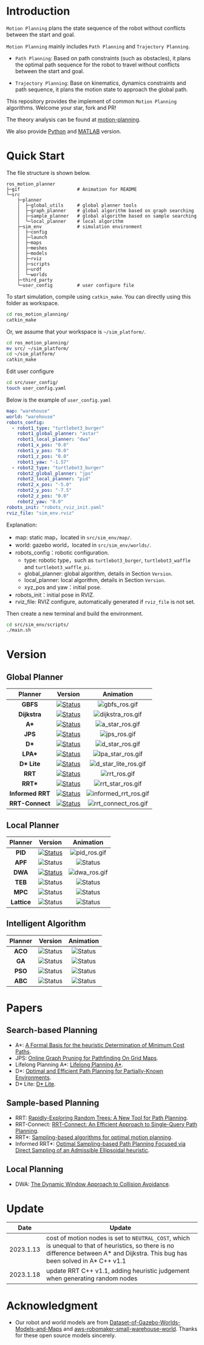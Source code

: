 # Introduction

`Motion Planning` plans the state sequence of the robot without conflicts between the start and goal.

`Motion Planning` mainly includes `Path Planning` and `Trajectory Planning`.

* `Path Planning`: Based on path constraints (such as obstacles), it plans the optimal path sequence for the robot to travel without conflicts between the start and goal.

* `Trajectory Planning`: Base on kinematics, dynamics constraints and path sequence, it plans the motion state to approach the global path.

This repository provides the implement of common `Motion Planning` algorithms. Welcome your star, fork and PR!

The theory analysis can be found at [motion-planning](https://blog.csdn.net/frigidwinter/category_11410243.html).
 
We also provide [Python](https://github.com/ai-winter/python_motion_planning) and [MATLAB](https://github.com/ai-winter/matlab_motion_planning) version.


# Quick Start

The file structure is shown below.

```
ros_motion_planner
├─gif                     # Animation for README
└─src
    ├─planner
    │  ├─global_utils     # global planner tools
    │  ├─graph_planner    # global algorithm based on graph searching
    │  ├─sample_planner   # global algorithm based on sample searching
    │  └─local_planner    # local algorithm
    ├─sim_env             # simulation environment
    │  ├─config
    │  ├─launch
    │  ├─maps
    │  ├─meshes
    │  ├─models
    │  ├─rviz
    │  ├─scripts
    │  ├─urdf
    │  └─worlds
    ├─third_party
    └─user_config         # user configure file
```

To start simulation, compile using `catkin_make`. You can directly using this folder as workspace.
```bash
cd ros_motion_planning/
catkin_make
```

Or, we assume that your workspace is `~/sim_platform/`.
```sh
cd ros_motion_planning/
mv src/ ~/sim_platform/
cd ~/sim_platform/
catkin_make
```

Edit user configure
```sh
cd src/user_config/
touch user_config.yaml
```

Below is the example of `user_config.yaml`

```yaml
map: "warehouse"
world: "warehouse"
robots_config:
  - robot1_type: "turtlebot3_burger"
    robot1_global_planner: "astar"
    robot1_local_planner: "dwa"
    robot1_x_pos: "0.0"
    robot1_y_pos: "0.0"
    robot1_z_pos: "0.0"
    robot1_yaw: "-1.57"
  - robot2_type: "turtlebot3_burger"
    robot2_global_planner: "jps"
    robot2_local_planner: "pid"
    robot2_x_pos: "-5.0"
    robot2_y_pos: "-7.5"
    robot2_z_pos: "0.0"
    robot2_yaw: "0.0"
robots_init: "robots_rviz_init.yaml"
rviz_file: "sim_env.rviz"
```

Explanation:
- map: static map，located in `src/sim_env/map/`.
- world: gazebo world，located in `src/sim_env/worlds/`.
- robots_config：robotic configuration.
  - type: robotic type，such as `turtlebot3_burger`, `turtlebot3_waffle` and `turtlebot3_waffle_pi`.
  - global_planner: global algorithm, details in Section `Version`.
  - local_planner: local algorithm, details in Section `Version`.
  - xyz_pos and yaw：initial pose.
- robots_init：initial pose in RVIZ.
- rviz_file: RVIZ configure, automatically generated if `rviz_file` is not set.

Then create a new terminal and build the environment.
    
```sh
cd src/sim_env/scripts/
./main.sh
```

# Version

## Global Planner

| Planner | Version | Animation |
| :-----: | :-----: | :-------: |
| **GBFS** | [![Status](https://img.shields.io/badge/done-v1.0-brightgreen)](https://github.com/ai-winter/ros_motion_planning/blob/master/src/planner/graph_planner/src/a_star.cpp) |![gbfs_ros.gif](gif/gbfs_ros.gif) |
| **Dijkstra** | [![Status](https://img.shields.io/badge/done-v1.0-brightgreen)](https://github.com/ai-winter/ros_motion_planning/blob/master/src/planner/graph_planner/src/a_star.cpp)  |![dijkstra_ros.gif](gif/dijkstra_ros.gif) |
| **A\*** | [![Status](https://img.shields.io/badge/done-v1.1-brightgreen)](https://github.com/ai-winter/ros_motion_planning/blob/master/src/planner/graph_planner/src/a_star.cpp) | ![a_star_ros.gif](gif/a_star_ros.gif) |
| **JPS** | [![Status](https://img.shields.io/badge/done-v1.0-brightgreen)](https://github.com/ai-winter/ros_motion_planning/blob/master/src/planner/graph_planner/src/jump_point_search.cpp) | ![jps_ros.gif](gif/jps_ros.gif) |
| **D\*** | [![Status](https://img.shields.io/badge/done-v1.0-brightgreen)]((https://github.com/ai-winter/ros_motion_planning/blob/master/src/planner/graph_planner/src/d_star.cpp)) | ![d_star_ros.gif](gif/d_star_ros.gif) |
| **LPA\*** | [![Status](https://img.shields.io/badge/done-v1.0-brightgreen)]((https://github.com/ai-winter/ros_motion_planning/blob/master/src/planner/graph_planner/src/lpa_star.cpp)) | ![lpa_star_ros.gif](gif/lpa_star_ros.gif) |
| **D\* Lite** | [![Status](https://img.shields.io/badge/done-v1.0-brightgreen)]((https://github.com/ai-winter/ros_motion_planning/blob/master/src/planner/graph_planner/src/d_star_lite.cpp)) | ![d_star_lite_ros.gif](gif/d_star_lite_ros.gif) |
| **RRT** | [![Status](https://img.shields.io/badge/done-v1.1-brightgreen)](https://github.com/ai-winter/ros_motion_planning/blob/master/src/planner/sample_planner/src/rrt.cpp) | ![rrt_ros.gif](gif/rrt_ros.gif) |
| **RRT\*** | [![Status](https://img.shields.io/badge/done-v1.0-brightgreen)](https://github.com/ai-winter/ros_motion_planning/blob/master/src/planner/sample_planner/src/rrt_star.cpp) | ![rrt_star_ros.gif](gif/rrt_star_ros.gif) |
| **Informed RRT** | [![Status](https://img.shields.io/badge/done-v1.0-brightgreen)](https://github.com/ai-winter/ros_motion_planning/blob/master/src/planner/sample_planner/src/informed_rrt.cpp) | ![informed_rrt_ros.gif](gif/informed_rrt_ros.gif) |
| **RRT-Connect** | [![Status](https://img.shields.io/badge/done-v1.0-brightgreen)](https://github.com/ai-winter/ros_motion_planning/blob/master/src/planner/sample_planner/src/rrt_connect.cpp) | ![rrt_connect_ros.gif](gif/rrt_connect_ros.gif) |

## Local Planner

| Planner | Version | Animation |
| :-----: | :-----: | :-------: |
| **PID** | [![Status](https://img.shields.io/badge/done-v1.0-brightgreen)](https://github.com/ai-winter/ros_motion_planning/blob/master/src/planner/local_planner/pid_planner/src/pid_planner.cpp) | ![pid_ros.gif](gif/pid_ros.gif) |
| **APF** | ![Status](https://img.shields.io/badge/develop-v1.0-red) | ![Status](https://img.shields.io/badge/gif-none-yellow) |
| **DWA** | [![Status](https://img.shields.io/badge/done-v1.0-brightgreen)](https://github.com/ai-winter/ros_motion_planning/blob/master/src/planner/local_planner/dwa_planner/src/dwa.cpp) | ![dwa_ros.gif](gif/dwa_ros.gif) |
| **TEB** | ![Status](https://img.shields.io/badge/develop-v1.0-red) | ![Status](https://img.shields.io/badge/gif-none-yellow) |
| **MPC** | ![Status](https://img.shields.io/badge/develop-v1.0-red) | ![Status](https://img.shields.io/badge/gif-none-yellow) |
| **Lattice** | ![Status](https://img.shields.io/badge/develop-v1.0-red) | ![Status](https://img.shields.io/badge/gif-none-yellow) |

## Intelligent Algorithm

| Planner | Version | Animation |
| :-----: | :-----: | :-------: | 
| **ACO** | ![Status](https://img.shields.io/badge/develop-v1.0-red) | ![Status](https://img.shields.io/badge/gif-none-yellow) |
| **GA**  | ![Status](https://img.shields.io/badge/develop-v1.0-red) | ![Status](https://img.shields.io/badge/gif-none-yellow) |
| **PSO**  | ![Status](https://img.shields.io/badge/develop-v1.0-red) | ![Status](https://img.shields.io/badge/gif-none-yellow) |
| **ABC** | ![Status](https://img.shields.io/badge/develop-v1.0-red) | ![Status](https://img.shields.io/badge/gif-none-yellow) |

# Papers

## Search-based Planning

* A*: [A Formal Basis for the heuristic Determination of Minimum Cost Paths](https://ieeexplore.ieee.org/document/4082128).
* JPS: [Online Graph Pruning for Pathfinding On Grid Maps](https://ojs.aaai.org/index.php/AAAI/article/view/7994).
* Lifelong Planning A*: [Lifelong Planning A*](https://www.cs.cmu.edu/~maxim/files/aij04.pdf).
* D*: [Optimal and Efficient Path Planning for Partially-Known Environments](http://web.mit.edu/16.412j/www/html/papers/original_dstar_icra94.pdf).
* D* Lite: [D* Lite](http://idm-lab.org/bib/abstracts/papers/aaai02b.pdf).

## Sample-based Planning
* RRT: [Rapidly-Exploring Random Trees: A New Tool for Path Planning](http://msl.cs.uiuc.edu/~lavalle/papers/Lav98c.pdf).
* RRT-Connect: [RRT-Connect: An Efficient Approach to Single-Query Path Planning](http://www-cgi.cs.cmu.edu/afs/cs/academic/class/15494-s12/readings/kuffner_icra2000.pdf).
* RRT*: [Sampling-based algorithms for optimal motion planning](https://journals.sagepub.com/doi/abs/10.1177/0278364911406761).
* Informed RRT*: [Optimal Sampling-based Path Planning Focused via Direct Sampling of an Admissible Ellipsoidal heuristic](https://arxiv.org/abs/1404.2334).

## Local Planning

* DWA: [The Dynamic Window Approach to Collision Avoidance](https://www.ri.cmu.edu/pub_files/pub1/fox_dieter_1997_1/fox_dieter_1997_1.pdf).

# Update
| Date | Update |
| :--: | ------ |
| 2023.1.13 | cost of motion nodes is set to `NEUTRAL_COST`, which is unequal to that of heuristics, so there is no difference between A* and Dijkstra. This bug has been solved in A* C++ v1.1 |
| 2023.1.18 | update RRT C++ v1.1, adding heuristic judgement when generating random nodes |

# Acknowledgment
* Our robot and world models are from [
Dataset-of-Gazebo-Worlds-Models-and-Maps](https://github.com/mlherd/Dataset-of-Gazebo-Worlds-Models-and-Maps) and [
aws-robomaker-small-warehouse-world](https://github.com/aws-robotics/aws-robomaker-small-warehouse-world). Thanks for these open source models sincerely.
